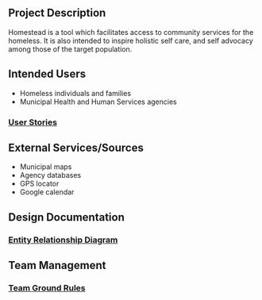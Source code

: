 ## Project Description
Homestead is a tool which facilitates access to community services for the homeless. 
It is also intended to inspire holistic self care, and self advocacy among those of 
the target population.  
  
## Intended Users
* Homeless individuals and families
* Municipal Health and Human Services agencies

### [User Stories](user-stories.md)


## External Services/Sources
* Municipal maps
* Agency databases
* GPS locator
* Google calendar

## Design Documentation

### [Entity Relationship Diagram](erd.md)  

## Team Management

### [Team Ground Rules](ground-rules.md)
